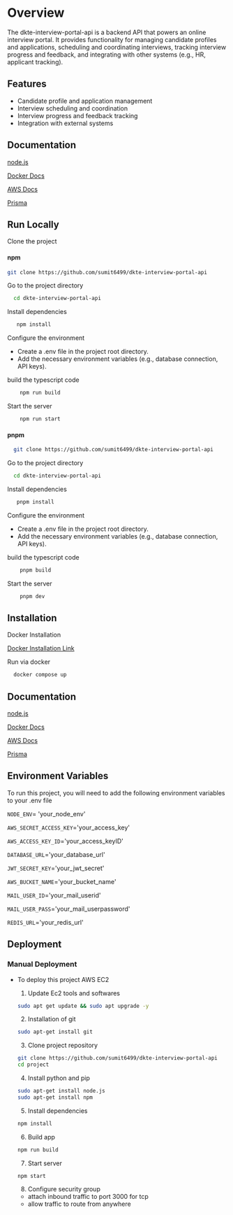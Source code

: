 
# Overview

The dkte-interview-portal-api is a backend API that powers an online interview portal. It provides functionality for managing candidate profiles and applications, scheduling and coordinating interviews, tracking interview progress and feedback, and integrating with other systems (e.g., HR, applicant tracking).




## Features

- Candidate profile and application management
- Interview scheduling and coordination
- Interview progress and feedback tracking
- Integration with external systems


## Documentation

[node.js](https://nodejs.org/en)

[Docker Docs](https://docs.docker.com/)

[AWS Docs](https://docs.aws.amazon.com/)

[Prisma](https://www.prisma.io/)




## Run Locally

Clone the project

#### npm

```bash
git clone https://github.com/sumit6499/dkte-interview-portal-api
```

Go to the project directory

```bash
  cd dkte-interview-portal-api
```

Install dependencies

```bash
   npm install
```

Configure the environment

- Create a .env file in the project root directory.
- Add the necessary environment variables (e.g., database connection, API keys).


build the typescript code

```bash
    npm run build
```

Start the server

```bash
    npm run start
```


#### pnpm

```bash
  git clone https://github.com/sumit6499/dkte-interview-portal-api
```

Go to the project directory

```bash
  cd dkte-interview-portal-api
```

Install dependencies

```bash
   pnpm install
```

Configure the environment

- Create a .env file in the project root directory.
- Add the necessary environment variables (e.g., database connection, API keys).

build the typescript code

```bash
    pnpm build
```

Start the server

```bash
    pnpm dev
```

## Installation


Docker Installation

[Docker Installation Link](https://docs.docker.com/desktop/install/windows-install/)

Run via docker

```bash
  docker compose up
```


    
## Documentation

[node.js](https://nodejs.org/en)

[Docker Docs](https://docs.docker.com/)

[AWS Docs](https://docs.aws.amazon.com/)

[Prisma](https://www.prisma.io/)




## Environment Variables

To run this project, you will need to add the following environment variables to your .env file

`NODE_ENV`= 'your_node_env'

`AWS_SECRET_ACCESS_KEY`='your_access_key'

`AWS_ACCESS_KEY_ID`='your_access_keyID'

`DATABASE_URL`='your_database_url'

`JWT_SECRET_KEY`='your_jwt_secret'

`AWS_BUCKET_NAME`='your_bucket_name'

`MAIL_USER_ID`='your_mail_userid'

`MAIL_USER_PASS`='your_mail_userpassword'

`REDIS_URL`='your_redis_url'
## Deployment

### Manual Deployment

- To deploy this project AWS EC2
    
    1. Update Ec2 tools and softwares
    ```bash
    sudo apt get update && sudo apt upgrade -y
    ```

    2. Installation of git
    ```bash
    sudo apt-get install git
    ```

    3. Clone project repository
     ```bash
    git clone https://github.com/sumit6499/dkte-interview-portal-api
    cd project
    ```

    4. Install python and pip
     ```bash
    sudo apt-get install node.js
    sudo apt-get install npm
    ```

    5. Install dependencies
     ```bash
    npm install  
    ```

    6. Build app
     ```bash
    npm run build
    ```

    7. Start server
     ```bash
    npm start
    ```
    8. Configure security group
    - attach inbound traffic to port 3000 for tcp
    - allow traffic to route from anywhere

    
